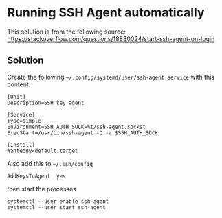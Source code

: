 # Running SSH Agent automatically

This solution is from the following source:
<https://stackoverflow.com/questions/18880024/start-ssh-agent-on-login>

## Solution

Create the following `~/.config/systemd/user/ssh-agent.service` with this content.

```text
[Unit]
Description=SSH key agent

[Service]
Type=simple
Environment=SSH_AUTH_SOCK=%t/ssh-agent.socket
ExecStart=/usr/bin/ssh-agent -D -a $SSH_AUTH_SOCK

[Install]
WantedBy=default.target
```

Also add this to `~/.ssh/config`

```text
AddKeysToAgent  yes
```

then start the processes

```shell
systemctl --user enable ssh-agent
systemctl --user start ssh-agent
```
